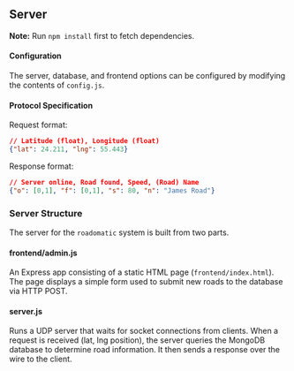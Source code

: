 ## Server

**Note:** Run `npm install` first to fetch dependencies.

#### Configuration

The server, database, and frontend options can be configured by modifying the contents of `config.js`.

#### Protocol Specification

Request format:

```json
// Latitude (float), Longitude (float)
{"lat": 24.211, "lng": 55.443}
```

Response format:

```json
// Server online, Road found, Speed, (Road) Name
{"o": [0,1], "f": [0,1], "s": 80, "n": "James Road"}
```

### Server Structure

The server for the `roadomatic` system is built from two parts.

#### frontend/admin.js

An Express app consisting of a static HTML page (`frontend/index.html`). The page displays a simple form used to submit new roads to the database via HTTP POST.

#### server.js

Runs a UDP server that waits for socket connections from clients. When a request is received (lat, lng position), the server queries the MongoDB database to determine road information. It then sends a response over the wire to the client.
